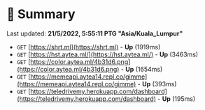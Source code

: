 # 📖 Summary
Last updated: **21/5/2022, 5:55:11 PTG "Asia/Kuala_Lumpur"**

- `GET` [https://shrt.ml](https://shrt.ml) - **Up** (1919ms)
- `GET` [https://hst.aytea.ml/](https://hst.aytea.ml/) - **Up** (3463ms)
- `GET` [https://color.aytea.ml/4b31d6.png](https://color.aytea.ml/4b31d6.png) - **Up** (1654ms)
- `GET` [https://memeapi.aytea14.repl.co/gimme](https://memeapi.aytea14.repl.co/gimme) - **Up** (393ms)
- `GET` [https://teledrivemy.herokuapp.com/dashboard](https://teledrivemy.herokuapp.com/dashboard) - **Up** (195ms)
